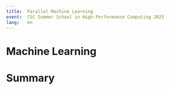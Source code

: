 ```yaml
---
title:  Parallel Machine Learning 
event:  CSC Summer School in High-Performance Computing 2025
lang:   en
---
```


# Machine Learning



# Summary
